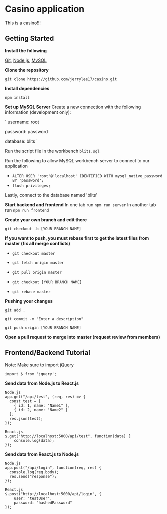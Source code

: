 # Casino application

This is a casino!!!

## Getting Started

**Install the following**

[Git](https://git-scm.com/downloads), [Node.js](https://nodejs.org/en/download/), [MySQL](https://www.mysql.com/downloads/)

**Clone the repository**

`git clone https://github.com/jerrylee17/casino.git`

**Install dependencies**

`npm install`

**Set up MySQL Server**
Create a new connection with the following information (development only):

`
username: root

password: password

database: blits
`

Run the script file in the workbench `blits.sql`

Run the following to allow MySQL workbench server to connect to our application
- `ALTER USER 'root'@'localhost' IDENTIFIED WITH mysql_native_password BY 'password';`
- `flush privileges;`

Lastly, connect to the database named 'blits'

**Start backend and frontend**
In one tab run `npm run server`
In another tab run `npm run frontend`

**Create your own branch and edit there**

`git checkout -b [YOUR BRANCH NAME]`

**If you want to push, you must rebase first to get the latest files from master (fix all merge conflicts)**

- `git checkout master`

- `git fetch origin master`

- `git pull origin master`

- `git checkout [YOUR BRANCH NAME]`

- `git rebase master`

**Pushing your changes**

`git add .`

`git commit -m "Enter a description"`

`git push origin [YOUR BRANCH NAME]`

**Open a pull request to merge into master (request review from members)**

## Frontend/Backend Tutorial

Note: Make sure to import jQuery

`import $ from 'jquery';`

**Send data from Node.js to React.js**

```
Node.js
app.get("/api/test", (req, res) => {
  const test = [
    { id: 1, name: "Name1" },
    { id: 2, name: "Name2" }
  ];
  res.json(test);
});
```

```
React.js
$.get("http://localhost:5000/api/test", function(data) {
    console.log(data);
});
```

**Send data from React.js to Node.js**

```
Node.js
app.post("/api/login", function(req, res) {
  console.log(req.body);
  res.send("response");
});
```

```
React.js
$.post("http://localhost:5000/api/login", {
    user: "testUser",
    password: "hashedPassword"
});
```
